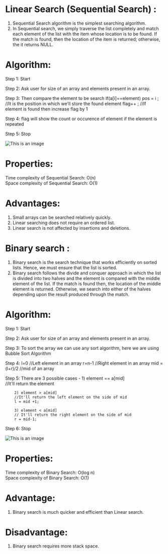 # Linear Search (Sequential Search) :
1. Sequential Search algorithm is the simplest searching algorithm. 
2. In Sequential search, we simply traverse the list completely and match each element of the list with the item whose location is to be found. If the match is found, then the location of the item is returned; otherwise, the it returns NULL.

# Algorithm:
Step 1: Start

Step 2: Ask user for size of an array and elements present in an array.

Step 3: Then compare the element to be search
        If(a[i]==element)
		pos = i ; //It is the position in which we'll store the found element
		flag++ ; //If element is found then increase flag by 1

Step 4: flag will show the count or occurence of element if the 
        element is repeated

Step 5: Stop

![This is an image](https://media.geeksforgeeks.org/wp-content/cdn-uploads/Linear-Search.png)

# Properties:
Time complexity of Sequential Search: O(n)\
Space complexity of Sequential Search: O(1)

# Advantages:
1. Small arrays can be searched relatively quickly. 
2. Linear searching does not require an ordered list.
3. Linear search is not affected by insertions and deletions.


# Binary search :
1. Binary search is the search technique that works efficiently on sorted lists. Hence, we must ensure that the list is sorted. 
2. Binary search follows the divide and conquer approach in which the list is divided into two halves and the element is compared with the middle element of the list. If the match is found then, the location of the middle element is returned. Otherwise, we search into either of the halves depending upon the result produced through the match.


# Algorithm:
Step 1: Start

Step 2: Ask user for size of an array and elements present in an array.

Step 3: To sort the array we can use any sort algorithm, here we are 
        using Bubble Sort Algorithm

Step 4: l=0  //Left element in an array 
        r=n-1 //Right element in an array
		mid = (l+r)/2  //mid of an array
                                
Step 5: There are 3 possible cases -
        1) element == a[mid]  
		//It'll return the element

        2) element > a[mid]  
		//It'll return the left element on the side of mid
		l = mid +1;

        3) element < a[mid] 
		// It'll return the right element on the side of mid
		r = mid-1;

Step 6: Stop

![This is an image](https://media.geeksforgeeks.org/wp-content/uploads/20220309171621/BinarySearch.png)

        
# Properties:
Time complexity of Binary Search: O(log n)\
Space complexity of Binary Search: O(1)

# Advantage:
1. Binary search is much quicker and efficient than Linear search.

# Disadvantage:
1. Binary search requires more stack space.